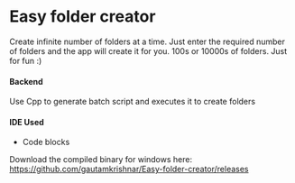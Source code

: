 # Easy folder creator
Create infinite number of folders at a time. Just enter the required number of folders and the app will create it for you. 100s or 10000s of folders.
Just for fun :)


#### Backend
Use Cpp to generate batch script and executes it to create folders

#### IDE Used

 - Code blocks

Download the compiled binary for windows here:
https://github.com/gautamkrishnar/Easy-folder-creator/releases
